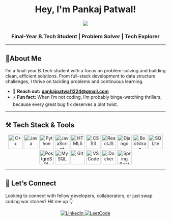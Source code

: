 <h1 align="center"> Hey, I'm Pankaj Patwal!</h1>

<p align="center">
  <img src="https://readme-typing-svg.demolab.com/?lines=Building%20solutions;Tech%20enthusiast%20and%20problem%20solver;&center=true&width=500&height=50">
</p>

<h3 align="center"> Final-Year B.Tech Student | Problem Solver | Tech Explorer</h3>

---

## 🌟About Me  

I’m a final-year B.Tech student with a focus on problem-solving and building clean, efficient solutions. From full-stack development to data structure challenges, I thrive on tackling problems and continuous learning.

- 📧 **Reach out:** **pankajpatwal1224@gmail.com**
- ⚡ **Fun fact:** When I’m not coding, I’m probably binge-watching thrillers, because every great bug fix deserves a plot twist.

---

## ⚒️ Tech Stack & Tools
<p align="center">
  <img src="https://cdn.jsdelivr.net/gh/devicons/devicon/icons/cplusplus/cplusplus-original.svg" alt="C++" width="45" height="45"/>
  <img src="https://cdn.jsdelivr.net/gh/devicons/devicon/icons/java/java-original.svg" alt="Java" width="45" height="45"/>
  <img src="https://cdn.jsdelivr.net/gh/devicons/devicon/icons/python/python-original.svg" alt="Python" width="45" height="45"/>
  <img src="https://cdn.jsdelivr.net/gh/devicons/devicon/icons/javascript/javascript-original.svg" alt="JavaScript" width="45" height="45"/>
  <img src="https://cdn.jsdelivr.net/gh/devicons/devicon/icons/html5/html5-original.svg" alt="HTML5" width="45" height="45"/>
  <img src="https://cdn.jsdelivr.net/gh/devicons/devicon/icons/css3/css3-original.svg" alt="CSS3" width="45" height="45"/>
  <img src="https://cdn.jsdelivr.net/gh/devicons/devicon/icons/react/react-original.svg" alt="ReactJS" width="45" height="45"/>
  <img src="https://cdn.jsdelivr.net/gh/devicons/devicon/icons/django/django-plain.svg" alt="Django" width="45" height="45"/>
  <img src="https://cdn.jsdelivr.net/gh/devicons/devicon/icons/bootstrap/bootstrap-original.svg" alt="Bootstrap" width="45" height="45"/>
  <img src="https://cdn.jsdelivr.net/gh/devicons/devicon/icons/sqlite/sqlite-original.svg" alt="SQLite" width="45" height="45"/>
  <img src="https://cdn.jsdelivr.net/gh/devicons/devicon/icons/postgresql/postgresql-original.svg" alt="PostgreSQL" width="45" height="45"/>
  <img src="https://cdn.jsdelivr.net/gh/devicons/devicon/icons/mysql/mysql-original.svg" alt="MySQL" width="45" height="45"/>
  <img src="https://cdn.jsdelivr.net/gh/devicons/devicon/icons/git/git-original.svg" alt="Git" width="45" height="45"/>
  <img src="https://cdn.jsdelivr.net/gh/devicons/devicon/icons/vscode/vscode-original.svg" alt="VSCode" width="45" height="45"/>
  <img src="https://cdn.jsdelivr.net/gh/devicons/devicon/icons/docker/docker-original.svg" alt="Docker" width="45" height="45"/>
  <img src="https://cdn.jsdelivr.net/gh/devicons/devicon/icons/spring/spring-original.svg" alt="Spring Boot" width="45" height="45"/>
</p>

---

## 🔗 Let’s Connect

Looking to connect with fellow developers, collaborators, or just swap coding war stories? Hit me up 👇

<p align="center">
  <a href="https://www.linkedin.com/in/pankaj-patwal-b2912425b/">
    <img src="https://img.shields.io/badge/LinkedIn-Let's%20Connect-0A66C2?style=for-the-badge&logo=linkedin&logoColor=white" alt="LinkedIn" />
  </a>
  <a href="https://leetcode.com/pankajpatwal1224/" target="_blank">
    <img src="https://img.shields.io/badge/LeetCode-Code%20with%20me-F89F1B?style=for-the-badge&logo=leetcode&logoColor=white" alt="LeetCode" />
  </a>
</p>
